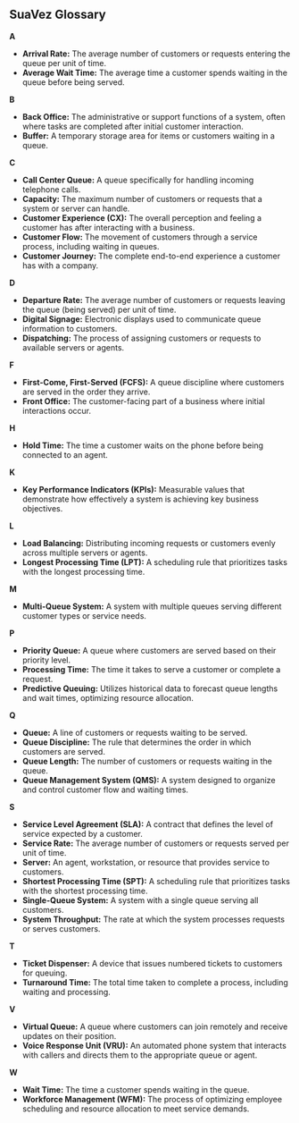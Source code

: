 ## SuaVez Glossary

**A**

* **Arrival Rate:** The average number of customers or requests entering the queue per unit of time.
* **Average Wait Time:** The average time a customer spends waiting in the queue before being served.

**B**

* **Back Office:** The administrative or support functions of a system, often where tasks are completed after initial customer interaction.
* **Buffer:** A temporary storage area for items or customers waiting in a queue.

**C**

* **Call Center Queue:** A queue specifically for handling incoming telephone calls.
* **Capacity:** The maximum number of customers or requests that a system or server can handle.
* **Customer Experience (CX):** The overall perception and feeling a customer has after interacting with a business.
* **Customer Flow:** The movement of customers through a service process, including waiting in queues.
* **Customer Journey:** The complete end-to-end experience a customer has with a company.

**D**

* **Departure Rate:** The average number of customers or requests leaving the queue (being served) per unit of time.
* **Digital Signage:** Electronic displays used to communicate queue information to customers.
* **Dispatching:** The process of assigning customers or requests to available servers or agents.

**F**

* **First-Come, First-Served (FCFS):** A queue discipline where customers are served in the order they arrive.
* **Front Office:** The customer-facing part of a business where initial interactions occur.

**H**

* **Hold Time:** The time a customer waits on the phone before being connected to an agent.

**K**

* **Key Performance Indicators (KPIs):** Measurable values that demonstrate how effectively a system is achieving key business objectives.

**L**

* **Load Balancing:** Distributing incoming requests or customers evenly across multiple servers or agents.
* **Longest Processing Time (LPT):** A scheduling rule that prioritizes tasks with the longest processing time.

**M**

* **Multi-Queue System:** A system with multiple queues serving different customer types or service needs.

**P**

* **Priority Queue:** A queue where customers are served based on their priority level.
* **Processing Time:** The time it takes to serve a customer or complete a request.
* **Predictive Queuing:** Utilizes historical data to forecast queue lengths and wait times, optimizing resource allocation.

**Q**

* **Queue:** A line of customers or requests waiting to be served.
* **Queue Discipline:** The rule that determines the order in which customers are served.
* **Queue Length:** The number of customers or requests waiting in the queue.
* **Queue Management System (QMS):** A system designed to organize and control customer flow and waiting times.

**S**

* **Service Level Agreement (SLA):** A contract that defines the level of service expected by a customer.
* **Service Rate:** The average number of customers or requests served per unit of time.
* **Server:** An agent, workstation, or resource that provides service to customers.
* **Shortest Processing Time (SPT):** A scheduling rule that prioritizes tasks with the shortest processing time.
* **Single-Queue System:** A system with a single queue serving all customers.
* **System Throughput:** The rate at which the system processes requests or serves customers.

**T**

* **Ticket Dispenser:** A device that issues numbered tickets to customers for queuing.
* **Turnaround Time:** The total time taken to complete a process, including waiting and processing.

**V**

* **Virtual Queue:** A queue where customers can join remotely and receive updates on their position.
* **Voice Response Unit (VRU):** An automated phone system that interacts with callers and directs them to the appropriate queue or agent.

**W**

* **Wait Time:** The time a customer spends waiting in the queue.
* **Workforce Management (WFM):** The process of optimizing employee scheduling and resource allocation to meet service demands.
